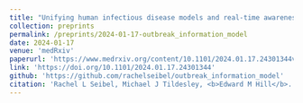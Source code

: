 ```yaml
---
title: "Unifying human infectious disease models and real-time awareness of population- and subpopulation-level intervention effectiveness"
collection: preprints
permalink: /preprints/2024-01-17-outbreak_information_model
date: 2024-01-17
venue: 'medRxiv'
paperurl: 'https://www.medrxiv.org/content/10.1101/2024.01.17.24301344v1.full.pdf'
link: 'https://doi.org/10.1101/2024.01.17.24301344'
github: 'https://github.com/rachelseibel/outbreak_information_model'
citation: 'Rachel L Seibel, Michael J Tildesley, <b>Edward M Hill</b>. (2024). &quot;Unifying human infectious disease models and real-time awareness of population- and subpopulation-level intervention effectiveness.&quot; <i>medRxiv</i>. doi:10.1101/2024.01.17.24301344.'
---
```

